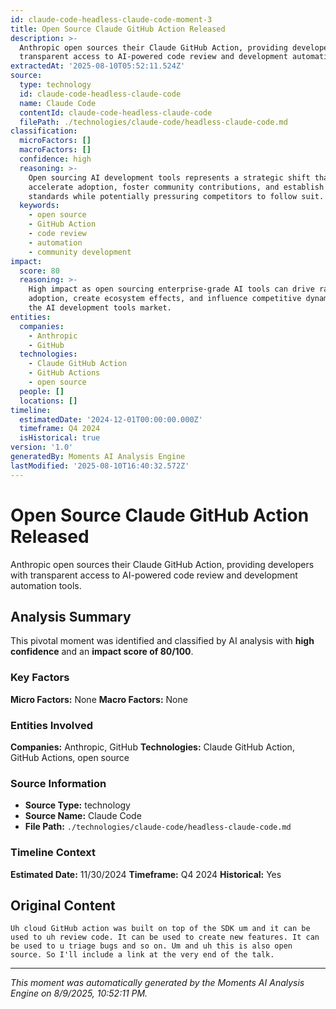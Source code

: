 ```yaml
---
id: claude-code-headless-claude-code-moment-3
title: Open Source Claude GitHub Action Released
description: >-
  Anthropic open sources their Claude GitHub Action, providing developers with
  transparent access to AI-powered code review and development automation tools.
extractedAt: '2025-08-10T05:52:11.524Z'
source:
  type: technology
  id: claude-code-headless-claude-code
  name: Claude Code
  contentId: claude-code-headless-claude-code
  filePath: ./technologies/claude-code/headless-claude-code.md
classification:
  microFactors: []
  macroFactors: []
  confidence: high
  reasoning: >-
    Open sourcing AI development tools represents a strategic shift that could
    accelerate adoption, foster community contributions, and establish industry
    standards while potentially pressuring competitors to follow suit.
  keywords:
    - open source
    - GitHub Action
    - code review
    - automation
    - community development
impact:
  score: 80
  reasoning: >-
    High impact as open sourcing enterprise-grade AI tools can drive rapid
    adoption, create ecosystem effects, and influence competitive dynamics in
    the AI development tools market.
entities:
  companies:
    - Anthropic
    - GitHub
  technologies:
    - Claude GitHub Action
    - GitHub Actions
    - open source
  people: []
  locations: []
timeline:
  estimatedDate: '2024-12-01T00:00:00.000Z'
  timeframe: Q4 2024
  isHistorical: true
version: '1.0'
generatedBy: Moments AI Analysis Engine
lastModified: '2025-08-10T16:40:32.572Z'
---
```

# Open Source Claude GitHub Action Released

Anthropic open sources their Claude GitHub Action, providing developers with transparent access to AI-powered code review and development automation tools.

## Analysis Summary

This pivotal moment was identified and classified by AI analysis with **high confidence** and an **impact score of 80/100**.

### Key Factors

**Micro Factors:** None
**Macro Factors:** None

### Entities Involved

**Companies:** Anthropic, GitHub
**Technologies:** Claude GitHub Action, GitHub Actions, open source



### Source Information

- **Source Type:** technology
- **Source Name:** Claude Code
- **File Path:** `./technologies/claude-code/headless-claude-code.md`

### Timeline Context

**Estimated Date:** 11/30/2024
**Timeframe:** Q4 2024
**Historical:** Yes

## Original Content

```
Uh cloud GitHub action was built on top of the SDK um and it can be used to uh review code. It can be used to create new features. It can be used to u triage bugs and so on. Um and uh this is also open source. So I'll include a link at the very end of the talk.
```

---

*This moment was automatically generated by the Moments AI Analysis Engine on 8/9/2025, 10:52:11 PM.*
